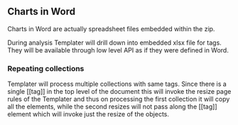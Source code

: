 ## Charts in Word

Charts in Word are actually spreadsheet files embedded within the zip.

During analysis Templater will drill down into embedded xlsx file for tags. 
They will be available through low level API as if they were defined in Word.

### Repeating collections

Templater will process multiple collections with same tags.
Since there is a single [[tag]] in the top level of the document this will invoke the resize page rules of the Templater and thus on processing the first collection it will copy all the elements,
while the second resizes will not pass along the [[tag]] element which will invoke just the resize of the objects.